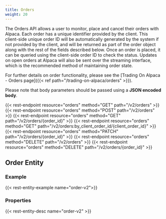 ```yaml
---
title: Orders
weight: 20
---
```



The Orders API allows a user to monitor, place and cancel their orders
with Alpaca. Each order has a unique identifier provided by the client.
This client-side unique order ID will be automatically generated by the
system if not provided by the client, and will be returned as part of the
order object along with the rest of the fields described below. Once an
order is placed, it can be queried using the client-side order ID to check
the status. Updates on open orders at Alpaca will also be sent over the
streaming interface, which is the recommended method of maintaining order
state.

For further details on order functionality, please see the [Trading On Alpaca - Orders page]({{< ref path="/trading-on-alpaca/orders" >}}).

Please note that body parameters should be passed using a **JSON encoded body**.

{{< rest-endpoint resource="orders" method="GET" path="/v2/orders" >}}
{{< rest-endpoint resource="orders" method="POST" path="/v2/orders" >}}
{{< rest-endpoint resource="orders" method="GET" path="/v2/orders/{order_id}" >}}
{{< rest-endpoint resource="orders" method="GET" path="/v2/orders:by_client_order_id/{client_order_id}" >}}
{{< rest-endpoint resource="orders" method="PATCH" path="/v2/orders/{order_id}" >}}
{{< rest-endpoint resource="orders" method="DELETE" path="/v2/orders" >}}
{{< rest-endpoint resource="orders" method="DELETE" path="/v2/orders/{order_id}" >}}

## Order Entity

### Example
{{< rest-entity-example name="order-v2">}}

### Properties
{{< rest-entity-desc name="order-v2" >}}
